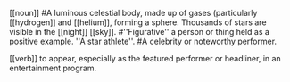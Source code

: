 [[noun]]
#A luminous celestial body, made up of gases (particularly [[hydrogen]] and [[helium]], forming a sphere. Thousands of stars are visible in the [[night]] [[sky]].
#''Figurative'' a person or thing held as a positive example. ''A star athlete''.
#A celebrity or noteworthy performer.

[[verb]] to appear, especially as the featured performer or headliner, in an entertainment program.